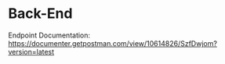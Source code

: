 # Back-End

Endpoint Documentation:
https://documenter.getpostman.com/view/10614826/SzfDwjom?version=latest
